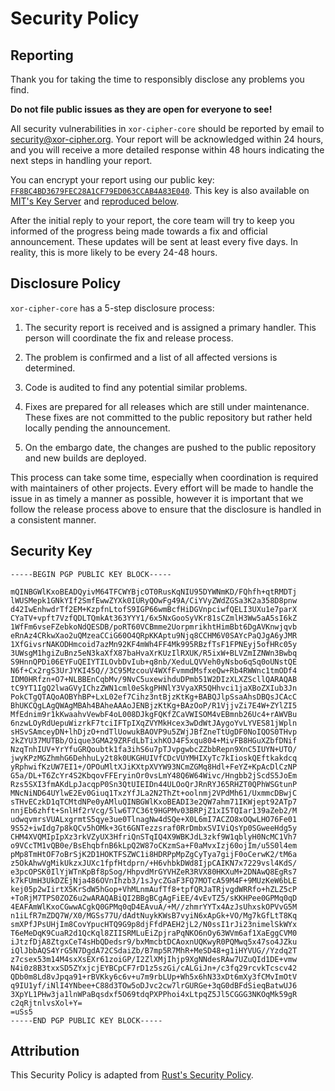 # Security Policy

## Reporting

Thank you for taking the time to responsibly disclose any problems you find.

**Do not file public issues as they are open for everyone to see!**

All security vulnerabilities in `xor-cipher-core` should be reported by email
to [security@xor-cipher.org][Security Email].
Your report will be acknowledged within 24 hours, and you will receive a more
detailed response within 48 hours indicating the next steps in handling your report.

You can encrypt your report using our public key:
[`FF8BC4BD3679FEC28A1CF79ED063CCAB4A83E040`][Security Key].
This key is also available on [MIT's Key Server][MIT Key Server]
and [reproduced below](#security-key).

After the initial reply to your report, the core team will try to keep you
informed of the progress being made towards a fix and official announcement.
These updates will be sent at least every five days. In reality, this is
more likely to be every 24-48 hours.

## Disclosure Policy

`xor-cipher-core` has a 5-step disclosure process:

1. The security report is received and is assigned a primary handler.
   This person will coordinate the fix and release process.

2. The problem is confirmed and a list of all affected versions is determined.

3. Code is audited to find any potential similar problems.

4. Fixes are prepared for all releases which are still under maintenance.
   These fixes are not committed to the public repository but rather
   held locally pending the announcement.

5. On the embargo date, the changes are pushed to the public repository
   and new builds are deployed.

This process can take some time, especially when coordination is required
with maintainers of other projects. Every effort will be made to handle
the issue in as timely a manner as possible, however it is important that
we follow the release process above to ensure that the disclosure is handled
in a consistent manner.

## Security Key

```text
-----BEGIN PGP PUBLIC KEY BLOCK-----

mQINBGWlKxoBEADQyivM64TFCWYBjcOT0RusKqNIU95DYWNmKD/FQhfh+qtRMDTj
lWUSMepk1GNkYIf2SmfEwwZYXk0IURyQOwFg49A/CiYVyZWdZGSa3K2a358D8pnw
d42IwEnhwdrTf2EM+KzpfnLtofS9IGP66wmBcfHiDGVnpciwfQELI3UXu1e7parX
CYaTV+vpft7VzfQDLTQmkAt363YYY1/6x5NxGooSyVKr81sCZmlH3Ww5aA5sI6kZ
1WfFm6vseFZebkoNdQESDB/poRT60VCBmme2UorpmrikhtHimBbt6DgAVKnwjqvb
eRnAz4CRkwXao2uQMzeaCCiG60O4QRpKKAptu9Njq8CCHM6V0SAYcPaQJgA6yJMR
1XfGivsrNAKODHmcoid7azMn92KF4mWh4FF4Mk995RBzfTsF1FPNEyj5ofHRc05y
3UWsgM1hgiZuBnz5eN3kaXfX87baHvaXrKUzIlRXUK/R5ixW+BLVZmIZNWn3Bwbq
S9HnnQPDi06EYFuQEIYTILOvbDvIub+q8nb/XeduLQVVeh0yNsbo6qSq0oUNstQE
N6f+Cx2rgS3UrJYKI45Q//3C95MzcouV4WXfFvmmdMsfxeQw+Rb4RWWnc1tmODf4
IDM0HRfzn+O7+NLBBEnCqbMv/9NvC5uxewihduDPmb51W2DIzXLXZScllQARAQAB
tC9YT1IgQ2lwaGVyIChzZWN1cml0eSkgPHNlY3VyaXR5QHhvci1jaXBoZXIub3Jn
PokCTgQTAQoAOBYhBP+LxL02ef7Cihz3ntBjzKtKg+BABQJlpSsaAhsDBQsJCAcC
BhUKCQgLAgQWAgMBAh4BAheAAAoJENBjzKtKg+BAzOoP/R1VjjvZi7E4W+ZYlZI5
MfEdnim9r1kKwaahvVewbF4oL008DJkgFQKfZCaVWISOM4vEBmnb26Uc4+rAWVBu
6nzwLOyRdUepuWizrkF7tciIFTpIXqZVYMkHcex3wDdWtJAygoYvLYVES81jWpln
sHSvSAmceyDN+lhDjzO+ndTlUowukBAOVP9u5ZWjJBfZneTtUgDF0NoIQOS0THvp
2kZYU37MUTBb/Oique3GMA29ZRFdLbTixhKOJ4F5xqu804+MivFB8HGuXZbfDNif
NzqTnhIUV+YrYfuGRQoubtk1fa3ihS6u7pTJvpgwbcZZbbRepn9XnC5IUYN+UTO/
jwyKPzMGZhmhG6DehhuLy2t8k0UKGHUIVfCDcVUYMHIXyTc7kIioskQEftkakdcq
yRphwifKzUW7EI1+/OPOuMltXJiKXtpXVYW93NCmZGMq8Hdl+FeYZ+KpAcDlCzNP
G5a/DL+T6ZcYr4S2KbqovFFEryinOr0vsLmY48Q6W64Wivc/Hngbb2jScdS5JoEm
Rzs5SXI3fmAKdLpJacqpP0Sn3QtUIEIDn44ULOoQrJRnRYJ65RHZT0QPhWSGtunP
MNcNiND64UYlwE2Ev0Giuq1TxzYfJLa2N2ThZt+oolnmj2VPdMh61/UxmmcDBwjC
sTHvECzkD1qTCMtdNPe0yAMluQINBGWlKxoBEADI3e2QW7ahm71IKWjept92ATp7
nnjEb6zhft+SnlHf2rVcg/5lw6T7C36t9HGPMv03BRPjZ1xI5TQIar139aZeb2/M
udwqvmrsVUALxgrmtS5qye3ue0TlnagNw4dSQe+X0L6mI7ACZO8xOQwLHO76Fe01
9S52+iwIdg7p8kQCv5hOMk+3Gt6GNTezzsraf0RrDmbxSVIViQsYp0SGweeHdg5y
CHM4XVQMIpIpXz3rkVZyUX3HfriQnSTqIQ4X9WBKJdL3zkf9W1qblyH0NcMC1Vh7
o9VCcTM1vQB0e/BsEhqbfnB6kLpQ2W87oCKzmSa+F0aMvxIzj60ojIm/u5S0l4em
pMp8TmHtOF7oBrSjK2D1HOKTFSZWC1i8HDRPpMpZgCyTya7gijF0oCerwK2/tM6a
z5OkAhwVgMikUkzxJUXc1fpfHtdprn/+H6vhbkDWd8IjpCAIKN7x7229vsl4KdS/
e3pcOPSK0IlYjWTnKpBf8pSog/HhpvdMrGYVHZeR3RVX80HKXuM+2DNAwQ8EgRs7
k7kFUmH3UkDZEjNja486OVnIhzb3/1sJycZGaF3FQ7MOTcA59M4F+9MUzKeW6bLE
kej05p2wIirtX5KrSdW5hGop+VhMLnmAufTf8+tpfQRJaTRjvgdWRRfo+hZLZ5cP
+ToRjM7TPS0ZOZ6u2wARAQABiQI2BBgBCgAgFiEE/4vEvTZ5/sKKHPee0GPMq0qD
4EAFAmWlKxoCGwwACgkQ0GPMq0qD4EAvuA/+M//zhmrYYTx4AzJsUhxskOPVvG5M
n1iLfR7mZDQ7W/X0/MGSs77U/dAdtNuykKWsB7vyiN6xApGk+VO/Mg7kGfLtT8Kq
smXPfJPsUHjIm8CovYpucHTQ9G9p8djFfdPAEH2jL2/N0ssI1rJi23nimelSkWYx
T6eMeDqK9CuaR2d1QcKql8ZIISRMLuEiZpjraPqNKO6nOy63WVm6af1XaEggCVM0
iJtzfDjA8ZtgxCeT4sHbQDedsr9/bxMmcbtDCAoxnUQKwyR0PQMwq5x47so4JZku
iQlJbbAQS4YrG5N7DgdA72CSdaiZb/B7mp5R7MhR+MeSD48+g1iHYVUG//Yzdq2T
z7csex53m14M4sxXsEXr61zoiGP/I2ZlXMjIhjp9XgNNdesRAw7UZuQId1DE+vmw
N4i0z8B3txxSD5ZYxjcjEYBCpCF7rD1z5szGi/cALGiJn+/c3fq29rcvkTcscv42
QDb0m8Ld8vJpqa91+rBVKky6c6v+u7m9rbLUp+Wh5x6hN33xDt6mXy3fCMvImOtV
q9IU1yf/iNlI4YNbee+C88d3TOw5oDJvc2cw7lrGURGe+3qG0dBFdSieqBatwUJ6
3XpYL1PHw3ja1lnWPaBqsdxf5O69tdqPXPPhoi4xLtpqZ5Jl5CGGG3NKOqMk59gR
c2qRjtnlvsXol+Y=
=uSs5
-----END PGP PUBLIC KEY BLOCK-----
```

## Attribution

This Security Policy is adapted from [Rust's Security Policy][Rust Security Policy].

[Security Email]: mailto:security@xor-cipher.org
[Security Key]: https://xor-cipher.org/keys/security
[MIT Key Server]: https://pgp.mit.edu/pks/lookup?op=index&search=0xFF8BC4BD3679FEC28A1CF79ED063CCAB4A83E040
[Rust Security Policy]: https://rust-lang.org/policies/security
